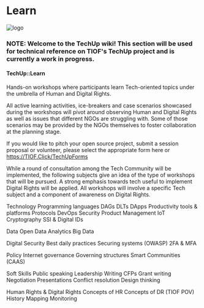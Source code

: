 # Learn

![logo](https://user-images.githubusercontent.com/9198668/103220584-8fe60480-495b-11eb-91c8-80ccb27aef16.png)

### NOTE: Welcome to the TechUp wiki! This section will be used for technical reference on TIOF's TechUp project and is currently a work in progress.

#### TechUp::Learn

Hands-on workshops where participants learn Tech-oriented topics under the umbrella of Human and Digital Rights.

All active learning activities, ice-breakers and case scenarios showcased during the workshops will pivot around observing Human and Digital Rights as well as issues that different NGOs are struggling with. Some of those scenarios may be provided by the NGOs themselves to foster collaboration at the planning stage.

If you would like to pitch your open source project, submit a session proposal or volunteer, please select the appropriate form here or https://TIOF.Click/TechUpForms

While a round of consultation among the Tech Community will be implemented, the following subjects give an idea of the type of workshops that will be pursued. A strong emphasis towards tech useful to implement Digital Rights will be applied. All workshops will involve a specific Tech subject and a component of awareness on Digital Rights.

Technology Programming languages DAGs DLTs DApps Productivity tools & platforms Protocols DevOps Security Product Management IoT Cryptography SSI & Digital IDs

Data Open Data Analytics Big Data

Digital Security Best daily practices Securing systems (OWASP) 2FA & MFA

Policy Internet governance Governing structures Smart Communities (CAAS)

Soft Skills Public speaking Leadership Writing CFPs Grant writing Negotiation Presentations Conflict resolution Design thinking

Human Rights & Digital Rights Concepts of HR Concepts of DR (TIOF POV) History Mapping Monitoring

